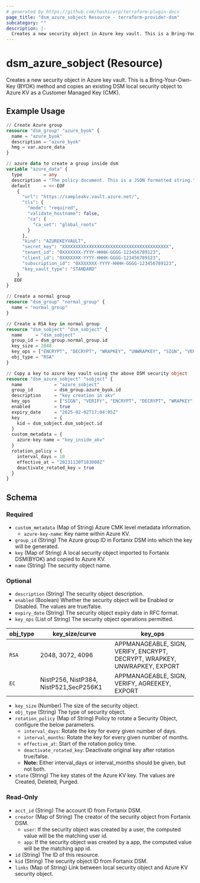 ```yaml
---
# generated by https://github.com/hashicorp/terraform-plugin-docs
page_title: "dsm_azure_sobject Resource - terraform-provider-dsm"
subcategory: ""
description: |-
  Creates a new security object in Azure key vault. This is a Bring-Your-Own-Key (BYOK) method and copies an existing DSM local security object to Azure KV as a Customer Managed Key (CMK).
---
```


# dsm_azure_sobject (Resource)

Creates a new security object in Azure key vault. This is a Bring-Your-Own-Key (BYOK) method and copies an existing DSM local security object to Azure KV as a Customer Managed Key (CMK).

## Example Usage

```terraform
// Create Azure group
resource "dsm_group" "azure_byok" {
  name = "azure_byok"
  description = "azure_byok"
  hmg = var.azure_data
}

// azure data to create a group inside dsm
variable "azure_data" {
  type        = any
  description = "The policy document. This is a JSON formatted string."
  default     = <<-EOF
    {
      "url": "https://sampleakv.vault.azure.net/",
      "tls": {
        "mode": "required",
        "validate_hostname": false,
        "ca": {
          "ca_set": "global_roots"
        }
      },
      "kind": "AZUREKEYVAULT",
      "secret_key": "XXXXXXXXXXXXXXXXXXXXXXXXXXXXXXXXXXXXXXXX",
      "tenant_id": "0XXXXXXX-YYYY-HHHH-GGGG-123456789123",
      "client_id": "0XXXXXXX-YYYY-HHHH-GGGG-123456789123",
      "subscription_id": "0XXXXXXX-YYYY-HHHH-GGGG-123456789123",
      "key_vault_type": "STANDARD"
    }
   EOF
}

// Create a normal group
resource "dsm_group" "normal_group" {
  name = "normal_group"
}

// Create a RSA key in normal group
resource "dsm_sobject" "dsm_sobject" {
  name     = "dsm_sobject"
  group_id = dsm_group.normal_group.id
  key_size = 2048
  key_ops = ["ENCRYPT", "DECRYPT", "WRAPKEY", "UNWRAPKEY", "SIGN", "VERIFY", "EXPORT"]
  obj_type = "RSA"
}

// Copy a key to azure key vault using the above DSM security object
resource "dsm_azure_sobject" "sobject" {
  name            = "azure_sobject"
  group_id        = dsm_group.azure_byok.id
  description     = "key creation in akv"
  key_ops         = ["SIGN", "VERIFY", "ENCRYPT", "DECRYPT", "WRAPKEY", "UNWRAPKEY", "APPMANAGEABLE", "HIGHVOLUME"]
  enabled         = true
  expiry_date     = "2025-02-02T17:04:05Z"
  key             = {
    kid = dsm_sobject.dsm_sobject.id
  }
  custom_metadata = {
    azure-key-name = "key_inside_akv"
  }
  rotation_policy = {
    interval_days = 10
    effective_at = "20231130T183000Z"
    deactivate_rotated_key = true
  }
}
```

<!-- schema generated by tfplugindocs -->
## Schema

### Required

- `custom_metadata` (Map of String) Azure CMK level metadata information.
   * `azure-key-name`: Key name within Azure KV.
- `group_id` (String) The Azure group ID in Fortanix DSM into which the key will be generated.
- `key` (Map of String) A local security object imported to Fortanix DSM(BYOK) and copied to Azure KV.
- `name` (String) The security object name.

### Optional

- `description` (String) The security object description.
- `enabled` (Boolean) Whether the security object will be Enabled or Disabled. The values are true/false.
- `expiry_date` (String) The security object expiry date in RFC format.
- `key_ops` (List of String) The security object operations permitted.

| obj_type | key_size/curve | key_ops |
| -------- | -------- |-------- |
| `RSA` | 2048, 3072, 4096 | APPMANAGEABLE, SIGN, VERIFY, ENCRYPT, DECRYPT, WRAPKEY, UNWRAPKEY, EXPORT |
| `EC` | NistP256, NistP384, NistP521,SecP256K1 | APPMANAGEABLE, SIGN, VERIFY, AGREEKEY, EXPORT
- `key_size` (Number) The size of the security object.
- `obj_type` (String) The type of security object.
- `rotation_policy` (Map of String) Policy to rotate a Security Object, configure the below parameters.
   * `interval_days`: Rotate the key for every given number of days.
   * `interval_months`: Rotate the key for every given number of months.
   * `effective_at`: Start of the rotation policy time.
   * `deactivate_rotated_key`: Deactivate original key after rotation true/false.
   * **Note:** Either interval_days or interval_months should be given, but not both.
- `state` (String) The key states of the Azure KV key. The values are Created, Deleted, Purged.

### Read-Only

- `acct_id` (String) The account ID from Fortanix DSM.
- `creator` (Map of String) The creator of the security object from Fortanix DSM.
   * `user`: If the security object was created by a user, the computed value will be the matching user id.
   * `app`: If the security object was created by a app, the computed value will be the matching app id.
- `id` (String) The ID of this resource.
- `kid` (String) The security object ID from Fortanix DSM.
- `links` (Map of String) Link between local security object and Azure KV security object.

